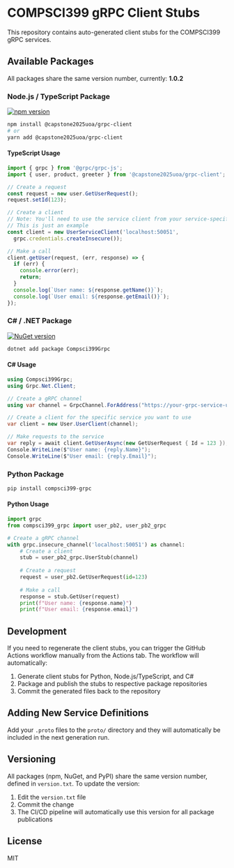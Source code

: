 # COMPSCI399 gRPC Client Stubs

This repository contains auto-generated client stubs for the COMPSCI399 gRPC services.

## Available Packages

All packages share the same version number, currently: **1.0.2**

### Node.js / TypeScript Package

[![npm version](https://badge.fury.io/js/@capstone2025uoa%2Fgrpc-client.svg)](https://badge.fury.io/js/@capstone2025uoa%2Fgrpc-client)

```bash
npm install @capstone2025uoa/grpc-client
# or
yarn add @capstone2025uoa/grpc-client
```

#### TypeScript Usage

```typescript
import { grpc } from '@grpc/grpc-js';
import { user, product, greeter } from '@capstone2025uoa/grpc-client';

// Create a request
const request = new user.GetUserRequest();
request.setId(123);

// Create a client
// Note: You'll need to use the service client from your service-specific gRPC client file
// This is just an example
const client = new UserServiceClient('localhost:50051', 
  grpc.credentials.createInsecure());

// Make a call
client.getUser(request, (err, response) => {
  if (err) {
    console.error(err);
    return;
  }
  console.log(`User name: ${response.getName()}`);
  console.log(`User email: ${response.getEmail()}`);
});
```

### C# / .NET Package

[![NuGet version](https://badge.fury.io/nu/Compsci399Grpc.svg)](https://badge.fury.io/nu/Compsci399Grpc)

```bash
dotnet add package Compsci399Grpc
```

#### C# Usage

```csharp
using Compsci399Grpc;
using Grpc.Net.Client;

// Create a gRPC channel
using var channel = GrpcChannel.ForAddress("https://your-grpc-service-url");

// Create a client for the specific service you want to use
var client = new User.UserClient(channel);

// Make requests to the service
var reply = await client.GetUserAsync(new GetUserRequest { Id = 123 });
Console.WriteLine($"User name: {reply.Name}");
Console.WriteLine($"User email: {reply.Email}");
```

### Python Package

```bash
pip install compsci399-grpc
```

#### Python Usage

```python
import grpc
from compsci399_grpc import user_pb2, user_pb2_grpc

# Create a gRPC channel
with grpc.insecure_channel('localhost:50051') as channel:
    # Create a client
    stub = user_pb2_grpc.UserStub(channel)
    
    # Create a request
    request = user_pb2.GetUserRequest(id=123)
    
    # Make a call
    response = stub.GetUser(request)
    print(f"User name: {response.name}")
    print(f"User email: {response.email}")
```

## Development

If you need to regenerate the client stubs, you can trigger the GitHub Actions workflow manually from the Actions tab. The workflow will automatically:

1. Generate client stubs for Python, Node.js/TypeScript, and C#
2. Package and publish the stubs to respective package repositories
3. Commit the generated files back to the repository

## Adding New Service Definitions

Add your `.proto` files to the `proto/` directory and they will automatically be included in the next generation run.

## Versioning

All packages (npm, NuGet, and PyPI) share the same version number, defined in `version.txt`. To update the version:

1. Edit the `version.txt` file
2. Commit the change
3. The CI/CD pipeline will automatically use this version for all package publications

## License

MIT